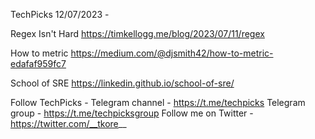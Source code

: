 TechPicks 12/07/2023 -

Regex Isn't Hard
https://timkellogg.me/blog/2023/07/11/regex

How to metric
https://medium.com/@djsmith42/how-to-metric-edafaf959fc7

School of SRE
https://linkedin.github.io/school-of-sre/

Follow TechPicks -
Telegram channel - https://t.me/techpicks
Telegram group - https://t.me/techpicksgroup
Follow me on Twitter - https://twitter.com/__tkore__